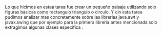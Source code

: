 Lo que hicimos en estaa tarea fue crear un pequeño paisaje utilizando solo figuras basicas como rectangulo triangulo o circulo. Y cin esta tarea pudimos analizar mas concretamente sobre las librerias java.awt y javax.swing que por ejemplo para la primera libreria antes mencionada  solo extragimos algunas  clases especifica .  

